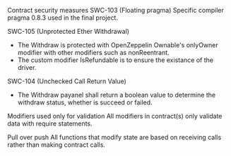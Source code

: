 Contract security measures
SWC-103 (Floating pragma)
Specific compiler pragma 0.8.3 used in the final project.

SWC-105 (Unprotected Ether Withdrawal)
- The Withdraw is protected with OpenZeppelin Ownable's onlyOwner modifier with other modifiers such as nonReentrant.
- The custom modifier IsRefundable is to ensure the existance of the driver.

SWC-104 (Unchecked Call Return Value)
- The Withdraw payanel shall return a boolean value to determine the withdraw  status, whether is succeed or failed. 

Modifiers used only for validation
All modifiers in contract(s) only validate data with require statements.

Pull over push
All functions that modify state are based on receiving calls rather than making contract calls.